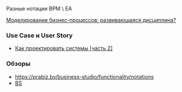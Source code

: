 Разные нотации BPM \ EA

[Моделирование бизнес-процессов: развивающаяся дисциплина?](https://www.researchgate.net/publication/228674049_Business_Process_Modeling_A_Maturing_Discipline)

### Use Case и User Story
- [Как проектировать системы [часть 2]](https://habr.com/ru/articles/940246/)

### Обзоры 
- https://prabiz.by/business-studio/functionality/notations
- [BS](https://www.businessstudio.ru/articles/article/modelirovanie_biznes_protsessov/)
